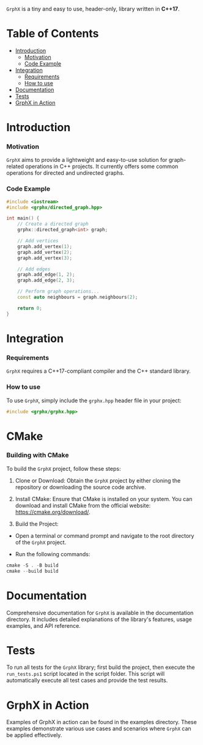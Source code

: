 `GrphX` is a tiny and easy to use, header-only, library written in **C++17**.<br/>

# Table of Contents

* [Introduction](#introduction)
  * [Motivation](#motivation)
  * [Code Example](#code-example)
* [Integration](#integration)
  * [Requirements](#requirements)
  * [How to use](#How-to-use)
* [Documentation](#documentation)
* [Tests](#tests)
* [GrphX in Action](#grphx-in-action)

# Introduction

### Motivation

`GrphX` aims to provide a lightweight and easy-to-use solution for graph-related operations in C++ projects. It currently offers some common operations for directed and undirected graphs.

### Code Example

```cpp
#include <iostream>
#include <grphx/directed_graph.hpp>

int main() {
    // Create a directed graph
    grphx::directed_graph<int> graph;

    // Add vertices
    graph.add_vertex(1);
    graph.add_vertex(2);
    graph.add_vertex(3);

    // Add edges
    graph.add_edge(1, 2);
    graph.add_edge(2, 3);

    // Perform graph operations...
    const auto neighbours = graph.neighbours(2);

    return 0;
}
```

# Integration

### Requirements
`GrphX` requires a C++17-compliant compiler and the C++ standard library.

### How to use
To use `GrphX`, simply include the `grphx.hpp` header file in your project:

```cpp
#include <grphx/grphx.hpp>
```

# CMake

### Building with CMake
To build the `GrphX` project, follow these steps:

1. Clone or Download: Obtain the `GrphX` project by either cloning the repository or downloading the source code archive.

2. Install CMake: Ensure that CMake is installed on your system. You can download and install CMake from the official website: https://cmake.org/download/.

3. Build the Project:

- Open a terminal or command prompt and navigate to the root directory of the `GrphX` project.

- Run the following commands:
```ps1 
cmake -S . -B build
cmake --build build
```

# Documentation
Comprehensive documentation for `GrphX` is available in the documentation directory. It includes detailed explanations of the library's features, usage examples, and API reference.

# Tests
To run all tests for the `GrphX` library; first build the project, then execute the `run_tests.ps1` script located in the script folder. This script will automatically execute all test cases and provide the test results.

# GrphX in Action
Examples of GrphX in action can be found in the examples directory. These examples demonstrate various use cases and scenarios where `GrphX` can be applied effectively.
